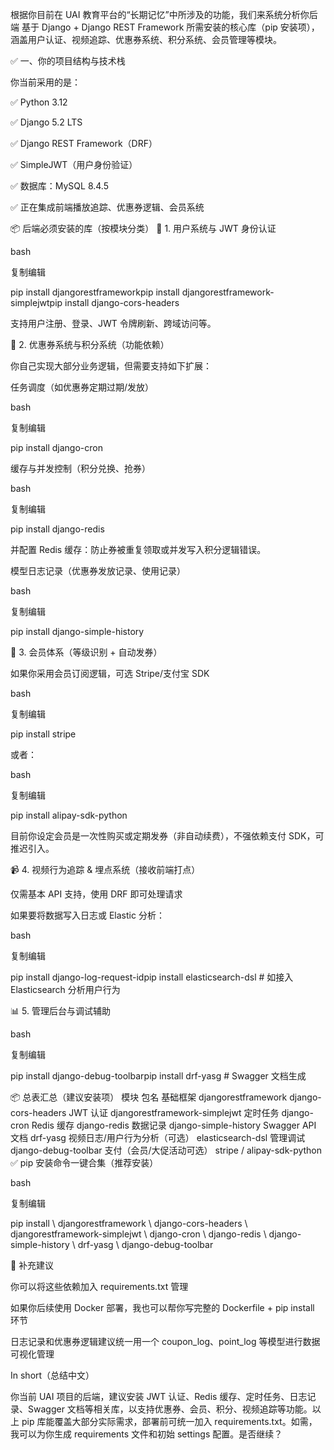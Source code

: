 根据你目前在 UAI 教育平台的“长期记忆”中所涉及的功能，我们来系统分析你后端 基于 Django + Django REST Framework 所需安装的核心库（pip 安装项），涵盖用户认证、视频追踪、优惠券系统、积分系统、会员管理等模块。

✅ 一、你的项目结构与技术栈

你当前采用的是：

✅ Python 3.12

✅ Django 5.2 LTS

✅ Django REST Framework（DRF）

✅ SimpleJWT（用户身份验证）

✅ 数据库：MySQL 8.4.5

✅ 正在集成前端播放追踪、优惠券逻辑、会员系统

📦 后端必须安装的库（按模块分类）
🔐 1. 用户系统与 JWT 身份认证

bash

复制编辑

pip install djangorestframeworkpip install djangorestframework-simplejwtpip install django-cors-headers

支持用户注册、登录、JWT 令牌刷新、跨域访问等。

🎫 2. 优惠券系统与积分系统（功能依赖）

你自己实现大部分业务逻辑，但需要支持如下扩展：

任务调度（如优惠券定期过期/发放）

bash

复制编辑

pip install django-cron

缓存与并发控制（积分兑换、抢券）

bash

复制编辑

pip install django-redis

并配置 Redis 缓存：防止券被重复领取或并发写入积分逻辑错误。

模型日志记录（优惠券发放记录、使用记录）

bash

复制编辑

pip install django-simple-history

👑 3. 会员体系（等级识别 + 自动发券）

如果你采用会员订阅逻辑，可选 Stripe/支付宝 SDK

bash

复制编辑

pip install stripe

或者：

bash

复制编辑

pip install alipay-sdk-python

目前你设定会员是一次性购买或定期发券（非自动续费），不强依赖支付 SDK，可推迟引入。

📹 4. 视频行为追踪 & 埋点系统（接收前端打点）

仅需基本 API 支持，使用 DRF 即可处理请求

如果要将数据写入日志或 Elastic 分析：

bash

复制编辑

pip install django-log-request-idpip install elasticsearch-dsl # 如接入 Elasticsearch 分析用户行为

📊 5. 管理后台与调试辅助

bash

复制编辑

pip install django-debug-toolbarpip install drf-yasg # Swagger 文档生成

📦 总表汇总（建议安装项）
模块 包名
基础框架 djangorestframework django-cors-headers
JWT 认证 djangorestframework-simplejwt
定时任务 django-cron
Redis 缓存 django-redis
数据记录 django-simple-history
Swagger API 文档 drf-yasg
视频日志/用户行为分析（可选） elasticsearch-dsl
管理调试 django-debug-toolbar
支付（会员/大促活动可选） stripe / alipay-sdk-python
✅ pip 安装命令一键合集（推荐安装）

bash

复制编辑

pip install \ djangorestframework \ django-cors-headers \ djangorestframework-simplejwt \ django-cron \ django-redis \ django-simple-history \ drf-yasg \ django-debug-toolbar

🔧 补充建议

你可以将这些依赖加入 requirements.txt 管理

如果你后续使用 Docker 部署，我也可以帮你写完整的 Dockerfile + pip install 环节

日志记录和优惠券逻辑建议统一用一个 coupon_log、point_log 等模型进行数据可视化管理

In short（总结中文）

你当前 UAI 项目的后端，建议安装 JWT 认证、Redis 缓存、定时任务、日志记录、Swagger 文档等相关库，以支持优惠券、会员、积分、视频追踪等功能。以上 pip 库能覆盖大部分实际需求，部署前可统一加入 requirements.txt。如需，我可以为你生成 requirements 文件和初始 settings 配置。是否继续？

